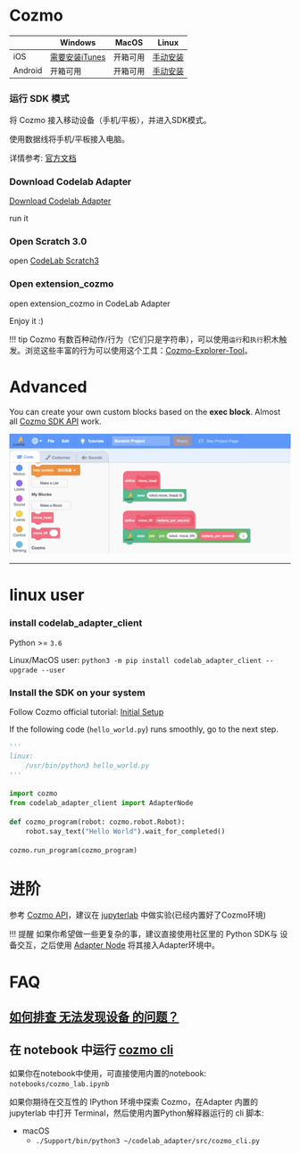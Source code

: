 # Cozmo

|        | Windows      |  MacOS   | Linux  |
|  ----  | ----         |  ----  | ----  |
| iOS    | [需要安装iTunes](http://cozmosdk.anki.com/docs/install-windows.html#mobile-device-setup)| 开箱可用  | [手动安装](http://cozmosdk.anki.com/docs/install-linux.html) |
| Android| 开箱可用      | 开箱可用  | [手动安装](http://cozmosdk.anki.com/docs/install-linux.html) |


### 运行 SDK 模式
将 Cozmo 接入移动设备（手机/平板），并进入SDK模式。

使用数据线将手机/平板接入电脑。

详情参考: [官方文档](http://cozmosdk.anki.com/docs/initial.html)


### Download Codelab Adapter

<a href="/get_start/gs_install/">Download Codelab Adapter</a>

run it

<!--
### find your local python3 path(Windows users can skip this step)
edit `~/codelab_adapter/extensions/extension_vector.py`, replace python3_path with your local python3 path: `which python3`.

![](/video/scratch-python3-path_37d6feee.png)

restart Codelab Adapter.
-->

### Open Scratch 3.0

open [CodeLab Scratch3](https://scratch-beta.codelab.club/)

### Open extension_cozmo

open extension_cozmo in CodeLab Adapter

Enjoy it :)

!!! tip
    Cozmo 有数百种动作/行为（它们只是字符串），可以使用`运行`和`执行`积木触发。浏览这些丰富的行为可以使用这个工具：[Cozmo-Explorer-Tool](https://github.com/GrinningHermit/Cozmo-Explorer-Tool)。

# Advanced
You can create your own custom  blocks based on the **exec block**. Almost all [Cozmo SDK API](http://cozmosdk.anki.com/docs/index.html) work.


![](/img/cecd9fbb3aea5e8f17438c1636178369.png)

---

# linux user

### install codelab_adapter_client

Python >= `3.6`

Linux/MacOS user: `python3 -m pip install codelab_adapter_client --upgrade --user`

### Install the SDK on your system

Follow Cozmo official tutorial: [Initial Setup](http://cozmosdk.anki.com/docs/initial.html)

If the following code (`hello_world.py`) runs smoothly, go to the next step.

```python
'''
linux:
    /usr/bin/python3 hello_world.py
'''

import cozmo
from codelab_adapter_client import AdapterNode

def cozmo_program(robot: cozmo.robot.Robot):
    robot.say_text("Hello World").wait_for_completed()

cozmo.run_program(cozmo_program)
```

# 进阶
参考 [Cozmo API](http://cozmosdk.anki.com/docs/api.html)，建议在  [jupyterlab](/extension_guide/jupyterlab/) 中做实验(已经内置好了Cozmo环境)

!!! 提醒
    如果你希望做一些更复杂的事，建议直接使用社区里的 Python SDK与 设备交互，之后使用 [Adapter Node](/dev_guide/Adapter-Node/) 将其接入Adapter环境中。

# FAQ
## [如何排查 无法发现设备 的问题？](https://adapter.codelab.club/user_guide/FAQ/#_9)

## 在 notebook 中运行 [cozmo cli](https://github.com/anki/cozmo-python-sdk/blob/master/examples/apps/cli.py)

如果你在notebook中使用，可直接使用内置的notebook: `notebooks/cozmo_lab.ipynb`

如果你期待在交互性的 IPython 环境中探索 Cozmo，在Adapter 内置的 jupyterlab 中打开 Terminal，然后使用内置Python解释器运行的 cli 脚本:

*  macOS
    *  `./Support/bin/python3 ~/codelab_adapter/src/cozmo_cli.py`

<!--
官方的 [cozmo cli](https://github.com/anki/cozmo-python-sdk/blob/master/examples/apps/cli.py) 需要在独立进程中运行，需要做以下修改才能在 notebook 里运行（ 这是jupyterlab 进程模型导致的 ）


```py
# pip install "cozmo[3dviewer]"
import multiprocessing
import time
from IPython.terminal.embed import InteractiveShellEmbed

import cozmo

# Creating IPython's history database on the main thread
ipyshell = InteractiveShellEmbed()
    
def cozmo_program(robot: cozmo.robot.Robot):
    ipyshell()  #  注意 tab补全不生效

cozmo.robot.Robot.drive_off_charger_on_connect = False

def main():
    cozmo.run_program(cozmo_program, use_3d_viewer=True, use_viewer=True)

p = multiprocessing.Process(target=main, args=())
p.daemon = True
p.run()
```
-->